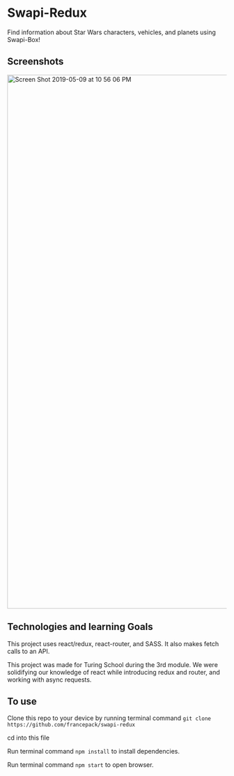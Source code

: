 # Swapi-Redux
Find information about Star Wars characters, vehicles, and planets using Swapi-Box!

## Screenshots
<img width="1223" alt="Screen Shot 2019-05-09 at 10 56 06 PM" src="https://user-images.githubusercontent.com/44355328/57503548-cb771b00-72ad-11e9-8032-0f9380ff0fa2.png">

## Technologies and learning Goals
This project uses react/redux, react-router, and SASS. It also makes fetch calls to an API.

This project was made for Turing School during the 3rd module. We were solidifying our knowledge of react while introducing redux and router, and working with async requests.

## To use
Clone this repo to your device by running terminal command 
```git clone https://github.com/francepack/swapi-redux```

cd into this file

Run terminal command ```npm install``` to install dependencies.

Run terminal command ```npm start``` to open browser.
